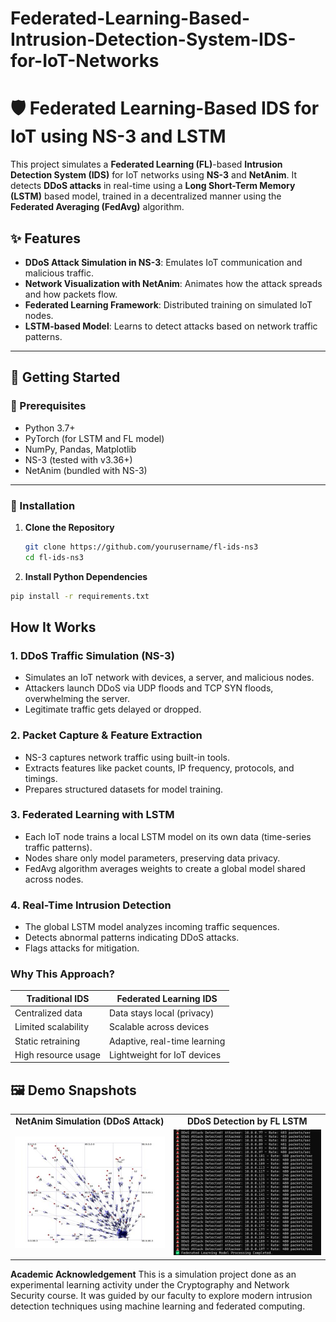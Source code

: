 # Federated-Learning-Based-Intrusion-Detection-System-IDS-for-IoT-Networks
# 🛡️ Federated Learning-Based IDS for IoT using NS-3 and LSTM

This project simulates a **Federated Learning (FL)**-based **Intrusion Detection System (IDS)** for IoT networks using **NS-3** and **NetAnim**. It detects **DDoS attacks** in real-time using a **Long Short-Term Memory (LSTM)** based model, trained in a decentralized manner using the **Federated Averaging (FedAvg)** algorithm.

## ✨ Features
- **DDoS Attack Simulation in NS-3**: Emulates IoT communication and malicious traffic.
- **Network Visualization with NetAnim**: Animates how the attack spreads and how packets flow.
- **Federated Learning Framework**: Distributed training on simulated IoT nodes.
- **LSTM-based Model**: Learns to detect attacks based on network traffic patterns.

---

## 🚀 Getting Started

### 🧰 Prerequisites
- Python 3.7+
- PyTorch (for LSTM and FL model)
- NumPy, Pandas, Matplotlib
- NS-3 (tested with v3.36+)
- NetAnim (bundled with NS-3)

---

### 🔧 Installation

1. **Clone the Repository**
   ```bash
   git clone https://github.com/yourusername/fl-ids-ns3
   cd fl-ids-ns3
   
2. **Install Python Dependencies**
  ```bash
  pip install -r requirements.txt
```
## How It Works

### 1. DDoS Traffic Simulation (NS-3)
- Simulates an IoT network with devices, a server, and malicious nodes.
- Attackers launch DDoS via UDP floods and TCP SYN floods, overwhelming the server.
- Legitimate traffic gets delayed or dropped.

### 2. Packet Capture & Feature Extraction
- NS-3 captures network traffic using built-in tools.
- Extracts features like packet counts, IP frequency, protocols, and timings.
- Prepares structured datasets for model training.

### 3. Federated Learning with LSTM
- Each IoT node trains a local LSTM model on its own data (time-series traffic patterns).
- Nodes share only model parameters, preserving data privacy.
- FedAvg algorithm averages weights to create a global model shared across nodes.

### 4. Real-Time Intrusion Detection
- The global LSTM model analyzes incoming traffic sequences.
- Detects abnormal patterns indicating DDoS attacks.
- Flags attacks for mitigation.

### Why This Approach?
| Traditional IDS       | Federated Learning IDS      |
|----------------------|-----------------------------|
| Centralized data      | Data stays local (privacy)   |
| Limited scalability   | Scalable across devices      |
| Static retraining     | Adaptive, real-time learning |
| High resource usage   | Lightweight for IoT devices  |


## 🖼️ Demo Snapshots

<table>
  <tr>
    <td align="center"><strong>NetAnim Simulation (DDoS Attack)</strong></td>
    <td align="center"><strong>DDoS Detection by FL LSTM</strong></td>
  </tr>
  <tr>
    <td><img src="netanim_output.jpg" alt="NetAnim Screenshot" width="400"/></td>
    <td><img src="ddos_detected_plot.jpg" alt="Detection Output" width="400"/></td>
  </tr>
</table>


**Academic Acknowledgement**
This is a simulation project done as an experimental learning activity under the Cryptography and Network Security course. It was guided by our faculty to explore modern intrusion detection techniques using machine learning and federated computing.


  
